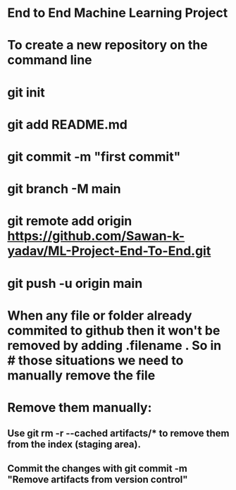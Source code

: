 # End to End Machine Learning Project

# To create a new repository on the command line

# git init
# git add README.md
# git commit -m "first commit"
# git branch -M main
# git remote add origin https://github.com/Sawan-k-yadav/ML-Project-End-To-End.git
# git push -u origin main

# When any file or folder already commited to github then it won't be removed by adding .filename . So in # those situations we need to manually remove the file
# Remove them manually:
## Use git rm -r --cached artifacts/* to remove them from the index (staging area).
## Commit the changes with git commit -m "Remove artifacts from version control"
